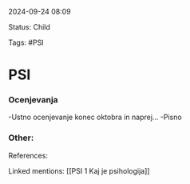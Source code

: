 2024-09-24 08:09

Status: Child
 
Tags: #PSI

# PSI
### Ocenjevanja
-Ustno ocenjevanje konec oktobra in naprej...
-Pisno
### Other:



References:




Linked mentions:
[[PSI 1 Kaj je psihologija]]